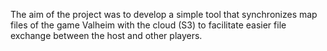 The aim of the project was to develop a simple tool that synchronizes map files of the game Valheim with the cloud (S3) to facilitate easier file exchange between the host and other players.
